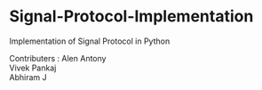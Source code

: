 # Signal-Protocol-Implementation
Implementation of Signal Protocol in Python

Contributers :
Alen Antony <br>
Vivek Pankaj <br>
Abhiram J <br>
